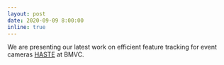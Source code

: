```yaml
---
layout: post
date: 2020-09-09 8:00:00
inline: true
---
```


We are presenting our latest work on efficient feature tracking for event cameras [HASTE](https://www.bmvc2020-conference.com/conference/papers/paper_0744.html) at BMVC.
